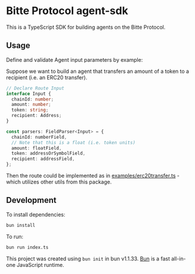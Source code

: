 # Bitte Protocol agent-sdk

This is a TypeScript SDK for building agents on the Bitte Protocol.

## Usage

Define and validate Agent input parameters by example:

Suppose we want to build an agent that transfers an amount of a token to a recipient (i.e. an ERC20 transfer).

```ts
// Declare Route Input
interface Input {
  chainId: number;
  amount: number;
  token: string;
  recipient: Address;
}

const parsers: FieldParser<Input> = {
  chainId: numberField,
  // Note that this is a float (i.e. token units)
  amount: floatField,
  token: addressOrSymbolField,
  recipient: addressField,
};
```

Then the route could be implemented as in [examples/erc20transfer.ts](https://github.com/BitteProtocol/core/blob/main/packages/agent-sdk/examples/erc20transfer.ts) - which utilizes other utils from this package.

## Development

To install dependencies:

```bash
bun install
```

To run:

```bash
bun run index.ts
```

This project was created using `bun init` in bun v1.1.33. [Bun](https://bun.sh) is a fast all-in-one JavaScript runtime.
